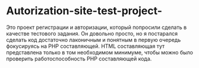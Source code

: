 # Autorization-site-test-project-
Это проект регистрации и авторизации, который попросили сделать в качестве тестового задания. Он довольно просто, но я постарался
сделать код достаточно лаконичным и понятным в первую очередь фокусируясь на PHP составляющей. HTML составляющая тут представлена
только в том необходимом минимуме, чтобы можно было проверить работоспособность PHP составляющей кода. 
